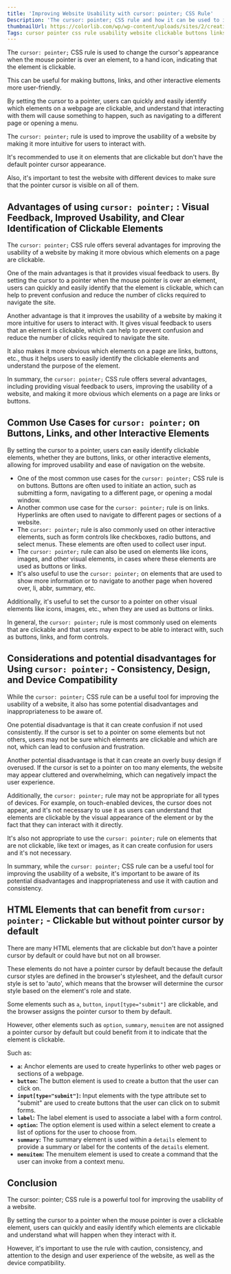 ```yaml
---
title: 'Improving Website Usability with cursor: pointer; CSS Rule'
Description: 'The cursor: pointer; CSS rule and how it can be used to improve the usability of a website. It covers common use cases for the rule, such as buttons, links, and other interactive elements, as well as the advantages and considerations of using the rule.'
thumbnailUrl: https://colorlib.com/wp/wp-content/uploads/sites/2/creative-css3-tutorials.jpg
Tags: cursor pointer css rule usability website clickable buttons links interactive-elements visual-feedback improved-usability clear-identification common-use cases considerations disadvantages device-compatibility
---
```


The `cursor: pointer;` CSS rule is used to change the cursor's appearance when the mouse pointer is over an element, to a hand icon, indicating that the element is clickable.

This can be useful for making buttons, links, and other interactive elements more user-friendly.

By setting the cursor to a pointer, users can quickly and easily identify which elements on a webpage are clickable, and understand that interacting with them will cause something to happen, such as navigating to a different page or opening a menu.

The `cursor: pointer;` rule is used to improve the usability of a website by making it more intuitive for users to interact with.

It's recommended to use it on elements that are clickable but don't have the default pointer cursor appearance.

Also, it's important to test the website with different devices to make sure that the pointer cursor is visible on all of them.

## Advantages of using `cursor: pointer;` : Visual Feedback, Improved Usability, and Clear Identification of Clickable Elements

The `cursor: pointer;` CSS rule offers several advantages for improving the usability of a website by making it more obvious which elements on a page are clickable.

One of the main advantages is that it provides visual feedback to users. By setting the cursor to a pointer when the mouse pointer is over an element, users can quickly and easily identify that the element is clickable, which can help to prevent confusion and reduce the number of clicks required to navigate the site.

Another advantage is that it improves the usability of a website by making it more intuitive for users to interact with. It gives visual feedback to users that an element is clickable, which can help to prevent confusion and reduce the number of clicks required to navigate the site.

It also makes it more obvious which elements on a page are links, buttons, etc., thus it helps users to easily identify the clickable elements and understand the purpose of the element.

In summary, the `cursor: pointer;` CSS rule offers several advantages, including providing visual feedback to users, improving the usability of a website, and making it more obvious which elements on a page are links or buttons.

## Common Use Cases for `cursor: pointer;` on Buttons, Links, and other Interactive Elements

By setting the cursor to a pointer, users can easily identify clickable elements, whether they are buttons, links, or other interactive elements, allowing for improved usability and ease of navigation on the website.

- One of the most common use cases for the `cursor: pointer;` CSS rule is on buttons. Buttons are often used to initiate an action, such as submitting a form, navigating to a different page, or opening a modal window.
- Another common use case for the `cursor: pointer;` rule is on links. Hyperlinks are often used to navigate to different pages or sections of a website.
- The `cursor: pointer;` rule is also commonly used on other interactive elements, such as form controls like checkboxes, radio buttons, and select menus. These elements are often used to collect user input.
- The `cursor: pointer;` rule can also be used on elements like icons, images, and other visual elements, in cases where these elements are used as buttons or links.
- It's also useful to use the `cursor: pointer;` on elements that are used to show more information or to navigate to another page when hovered over, li, abbr, summary, etc.

Additionally, it's useful to set the cursor to a pointer on other visual elements like icons, images, etc., when they are used as buttons or links.

In general, the `cursor: pointer;` rule is most commonly used on elements that are clickable and that users may expect to be able to interact with, such as buttons, links, and form controls.

## Considerations and potential disadvantages for Using `cursor: pointer;` - Consistency, Design, and Device Compatibility

While the `cursor: pointer;` CSS rule can be a useful tool for improving the usability of a website, it also has some potential disadvantages and inappropriateness to be aware of.

One potential disadvantage is that it can create confusion if not used consistently. If the cursor is set to a pointer on some elements but not others, users may not be sure which elements are clickable and which are not, which can lead to confusion and frustration.

Another potential disadvantage is that it can create an overly busy design if overused. If the cursor is set to a pointer on too many elements, the website may appear cluttered and overwhelming, which can negatively impact the user experience.

Additionally, the `cursor: pointer;` rule may not be appropriate for all types of devices. For example, on touch-enabled devices, the cursor does not appear, and it's not necessary to use it as users can understand that elements are clickable by the visual appearance of the element or by the fact that they can interact with it directly.

It's also not appropriate to use the `cursor: pointer;` rule on elements that are not clickable, like text or images, as it can create confusion for users and it's not necessary.

In summary, while the `cursor: pointer;` CSS rule can be a useful tool for improving the usability of a website, it's important to be aware of its potential disadvantages and inappropriateness and use it with caution and consistency.

## HTML Elements that can benefit from `cursor: pointer;` - Clickable but without pointer cursor by default

There are many HTML elements that are clickable but don't have a pointer cursor by default or could have but not on all browser.

These elements do not have a pointer cursor by default because the default cursor styles are defined in the browser's stylesheet, and the default cursor style is set to 'auto', which means that the browser will determine the cursor style based on the element's role and state.

Some elements such as `a`, `button`, `input[type="submit"]` are clickable, and the browser assigns the pointer cursor to them by default.

However, other elements such as `option`, `summary`, `menuitem` are not assigned a pointer cursor by default but could benefit from it to indicate that the element is clickable.

Such as:

- **`a`:** Anchor elements are used to create hyperlinks to other web pages or sections of a webpage.
- **`button`:** The button element is used to create a button that the user can click on.
- **`input[type="submit"]`:** Input elements with the type attribute set to "submit" are used to create buttons that the user can click on to submit forms.
- **`label`:** The label element is used to associate a label with a form control.
- **`option`:** The option element is used within a select element to create a list of options for the user to choose from.
- **`summary`:** The summary element is used within a `details` element to provide a summary or label for the contents of the `details` element.
- **`menuitem`:** The menuitem element is used to create a command that the user can invoke from a context menu.

## Conclusion

The cursor: pointer; CSS rule is a powerful tool for improving the usability of a website.

By setting the cursor to a pointer when the mouse pointer is over a clickable element, users can quickly and easily identify which elements are clickable and understand what will happen when they interact with it.

However, it's important to use the rule with caution, consistency, and attention to the design and user experience of the website, as well as the device compatibility.
